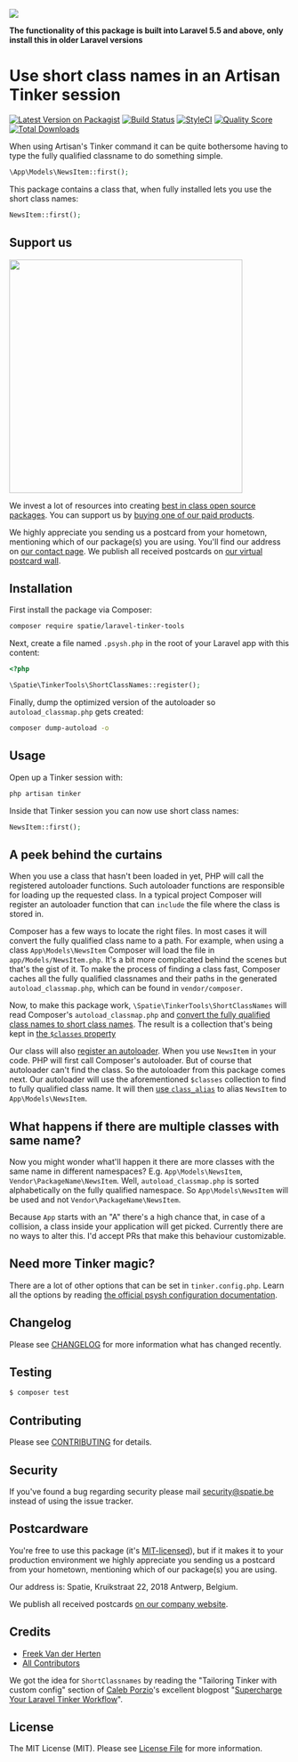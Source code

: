 
[<img src="https://github-ads.s3.eu-central-1.amazonaws.com/support-ukraine.svg?t=1" />](https://supportukrainenow.org)

**The functionality of this package is built into Laravel 5.5 and above, only install this in older Laravel versions**

# Use short class names in an Artisan Tinker session

[![Latest Version on Packagist](https://img.shields.io/packagist/v/spatie/laravel-tinker-tools.svg?style=flat-square)](https://packagist.org/packages/spatie/laravel-tinker-tools)
[![Build Status](https://img.shields.io/travis/spatie/laravel-tinker-tools/master.svg?style=flat-square)](https://travis-ci.org/spatie/laravel-tinker-tools)
[![StyleCI](https://styleci.io/repos/91980495/shield?branch=master)](https://styleci.io/repos/91980495)
[![Quality Score](https://img.shields.io/scrutinizer/g/spatie/laravel-tinker-tools.svg?style=flat-square)](https://scrutinizer-ci.com/g/spatie/laravel-tinker-tools)
[![Total Downloads](https://img.shields.io/packagist/dt/spatie/laravel-tinker-tools.svg?style=flat-square)](https://packagist.org/packages/spatie/laravel-tinker-tools)

When using Artisan's Tinker command it can be quite bothersome having to type the fully qualified classname to do something simple.

```php
\App\Models\NewsItem::first();
```

This package contains a class that, when fully installed lets you use the short class names:

```php
NewsItem::first();
```

## Support us

[<img src="https://github-ads.s3.eu-central-1.amazonaws.com/laravel-tinker-tools.jpg?t=1" width="419px" />](https://spatie.be/github-ad-click/laravel-tinker-tools)

We invest a lot of resources into creating [best in class open source packages](https://spatie.be/open-source). You can support us by [buying one of our paid products](https://spatie.be/open-source/support-us).

We highly appreciate you sending us a postcard from your hometown, mentioning which of our package(s) you are using. You'll find our address on [our contact page](https://spatie.be/about-us). We publish all received postcards on [our virtual postcard wall](https://spatie.be/open-source/postcards).

## Installation

First install the package via Composer:

``` bash
composer require spatie/laravel-tinker-tools
```

Next, create a file named `.psysh.php` in the root of your Laravel app with this content:

```php
<?php

\Spatie\TinkerTools\ShortClassNames::register();
```

Finally, dump the optimized version of the autoloader so `autoload_classmap.php` gets created:

```bash
composer dump-autoload -o
```

## Usage

Open up a Tinker session with:

```bash
php artisan tinker
```

Inside that Tinker session you can now use short class names:

```php
NewsItem::first();
```

## A peek behind the curtains

When you use a class that hasn't been loaded in yet, PHP will call the registered autoloader functions. Such autoloader functions are responsible for loading up the requested class. In a typical project Composer will register an autoloader function that can `include` the file where the class is stored in.

Composer has a few ways to locate the right files. In most cases it will convert the fully qualified class name to a path. For example, when using a class `App\Models\NewsItem` Composer will load the file in `app/Models/NewsItem.php`. It's a bit more complicated behind the scenes but that's the gist of it. To make the process of finding a class fast, Composer caches all the fully qualified classnames and their paths in the generated `autoload_classmap.php`, which can be found in `vendor/composer`. 

Now, to make this package work, `\Spatie\TinkerTools\ShortClassNames` will read Composer's `autoload_classmap.php` and [convert the fully qualified class names to short class names](https://github.com/spatie/laravel-tinker-tools/blob/d3a3287/src/ShortClassNames.php#L23). The result is a collection that's being kept in [the `$classes` property](https://github.com/spatie/laravel-tinker-tools/blob/098e595/src/ShortClassNames.php#L8)

Our class will also [register an autoloader](https://github.com/spatie/laravel-tinker-tools/blob/098e595/src/ShortClassNames.php#L33). When you use `NewsItem` in your code. PHP will first call Composer's autoloader. But of course that autoloader can't find the class. So the autoloader from this package comes next. Our autoloader will use the aforementioned `$classes` collection to find to fully qualified class name. It will then [use `class_alias`](https://github.com/spatie/laravel-tinker-tools/blob/098e595/src/ShortClassNames.php#L46) to alias `NewsItem` to `App\Models\NewsItem`.

## What happens if there are multiple classes with same name?

Now you might wonder what'll happen it there are more classes with the same name in different namespaces? E.g. `App\Models\NewsItem`, `Vendor\PackageName\NewsItem`. Well, `autoload_classmap.php` is sorted alphabetically on the fully qualified namespace. So `App\Models\NewsItem` will be used and not `Vendor\PackageName\NewsItem`.

Because `App` starts with an "A" there's a high chance that, in case of a collision, a class inside your application will get picked. Currently there are no ways to alter this. I'd accept PRs that make this behaviour customizable.

## Need more Tinker magic?

There are a lot of other options that can be set in `tinker.config.php`. Learn all the options by reading [the official psysh configuration documentation](http://psysh.org/#configure).

## Changelog

Please see [CHANGELOG](CHANGELOG.md) for more information what has changed recently.

## Testing

``` bash
$ composer test
```

## Contributing

Please see [CONTRIBUTING](https://github.com/spatie/.github/blob/main/CONTRIBUTING.md) for details.

## Security

If you've found a bug regarding security please mail [security@spatie.be](mailto:security@spatie.be) instead of using the issue tracker.

## Postcardware

You're free to use this package (it's [MIT-licensed](LICENSE.md)), but if it makes it to your production environment we highly appreciate you sending us a postcard from your hometown, mentioning which of our package(s) you are using.

Our address is: Spatie, Kruikstraat 22, 2018 Antwerp, Belgium.

We publish all received postcards [on our company website](https://spatie.be/en/opensource/postcards).

## Credits

- [Freek Van der Herten](https://github.com/freekmurze)
- [All Contributors](../../contributors)

We got the idea for `ShortClassnames` by reading the "Tailoring Tinker with custom config" section of [Caleb Porzio](https://twitter.com/calebporzio)'s excellent blogpost "[Supercharge Your Laravel Tinker Workflow](https://blog.tighten.co/supercharge-your-laravel-tinker-workflow)".

## License

The MIT License (MIT). Please see [License File](LICENSE.md) for more information.
